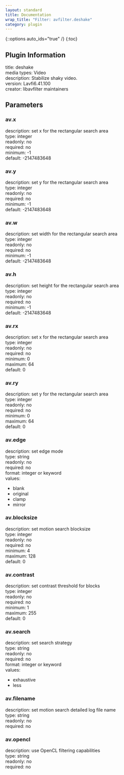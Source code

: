 ```yaml
---
layout: standard
title: Documentation
wrap_title: "Filter: avfilter.deshake"
category: plugin
---
```

{::options auto_ids="true" /}
{:toc}

## Plugin Information

title: deshake  
media types:
Video  
description: Stabilize shaky video.  
version: Lavfi6.41.100  
creator: libavfilter maintainers  

## Parameters

### av.x

  
description:
set x for the rectangular search area  
type: integer  
readonly: no  
required: no  
minimum: -1  
default: -2147483648  

### av.y

  
description:
set y for the rectangular search area  
type: integer  
readonly: no  
required: no  
minimum: -1  
default: -2147483648  

### av.w

  
description:
set width for the rectangular search area  
type: integer  
readonly: no  
required: no  
minimum: -1  
default: -2147483648  

### av.h

  
description:
set height for the rectangular search area  
type: integer  
readonly: no  
required: no  
minimum: -1  
default: -2147483648  

### av.rx

  
description:
set x for the rectangular search area  
type: integer  
readonly: no  
required: no  
minimum: 0  
maximum: 64  
default: 0  

### av.ry

  
description:
set y for the rectangular search area  
type: integer  
readonly: no  
required: no  
minimum: 0  
maximum: 64  
default: 0  

### av.edge

  
description:
set edge mode  
type: string  
readonly: no  
required: no  
format: integer or keyword  
values:  
* blank
* original
* clamp
* mirror

### av.blocksize

  
description:
set motion search blocksize  
type: integer  
readonly: no  
required: no  
minimum: 4  
maximum: 128  
default: 0  

### av.contrast

  
description:
set contrast threshold for blocks  
type: integer  
readonly: no  
required: no  
minimum: 1  
maximum: 255  
default: 0  

### av.search

  
description:
set search strategy  
type: string  
readonly: no  
required: no  
format: integer or keyword  
values:  
* exhaustive
* less

### av.filename

  
description:
set motion search detailed log file name  
type: string  
readonly: no  
required: no  

### av.opencl

  
description:
use OpenCL filtering capabilities  
type: string  
readonly: no  
required: no  

